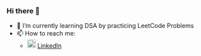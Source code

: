 ### Hi there 👋


- 🌱 I’m currently learning DSA by practicing LeetCode Problems
- 📫 How to reach me:
  -  <img src="https://upload.wikimedia.org/wikipedia/commons/f/f8/LinkedIn_icon_circle.svg" width="20" onclick="" /> [LinkedIn](https://www.linkedin.com/in/matejdragicevic/)

<!--
**MatejDragicevic/MatejDragicevic** is a ✨ _special_ ✨ repository because its `README.md` (this file) appears on your GitHub profile.

Here are some ideas to get you started:

- 🔭 I’m currently working on ...
- 🌱 I’m currently learning ...
- 👯 I’m looking to collaborate on ...
- 🤔 I’m looking for help with ...
- 💬 Ask me about ...
- 📫 How to reach me: ...
- 😄 Pronouns: ...
- ⚡ Fun fact: ...
-->
